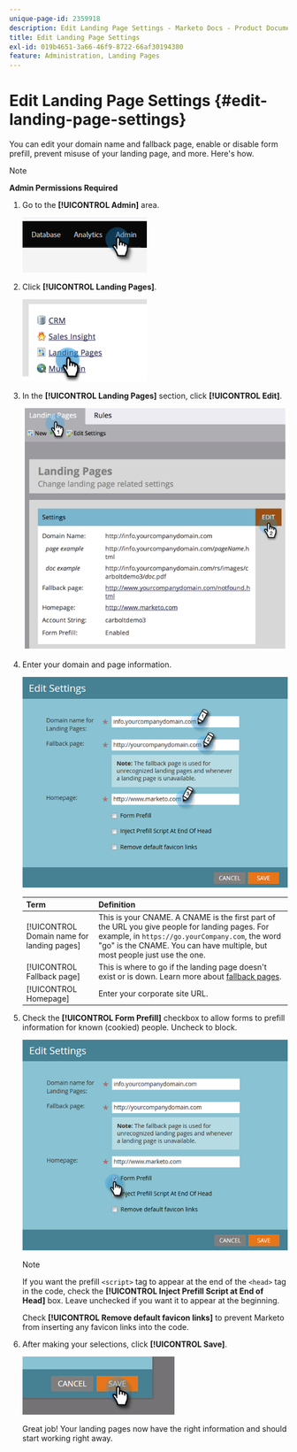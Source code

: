 ```yaml
---
unique-page-id: 2359918
description: Edit Landing Page Settings - Marketo Docs - Product Documentation
title: Edit Landing Page Settings
exl-id: 019b4651-3a66-46f9-8722-66af30194380
feature: Administration, Landing Pages
---
```

# Edit Landing Page Settings {#edit-landing-page-settings}

You can edit your domain name and fallback page, enable or disable form prefill, prevent misuse of your landing page, and more. Here's how.

>[!NOTE]
>
>**Admin Permissions Required**

1. Go to the **[!UICONTROL Admin]** area. 

   ![](assets/edit-landing-page-settings-1.png)

1. Click **[!UICONTROL Landing Pages]**.

   ![](assets/edit-landing-page-settings-2.png)

1. In the **[!UICONTROL Landing Pages]** section, click **[!UICONTROL Edit]**.

   ![](assets/edit-landing-page-settings-3.png)

1. Enter your domain and page information.

   ![](assets/edit-landing-page-settings-4.png)

   | Term |Definition |
   |---|---|
   | [!UICONTROL Domain name for landing pages] |This is your CNAME. A CNAME is the first part of the URL you give people for landing pages. For example, in `https://go.yourCompany.com`, the word "go" is the CNAME. You can have multiple, but most people just use the one. |
   | [!UICONTROL Fallback page] |This is where to go if the landing page doesn't exist or is down. Learn more about [fallback pages](/help/marketo/product-docs/administration/settings/set-a-fallback-page.md). |
   | [!UICONTROL Homepage] |Enter your corporate site URL. |

1. Check the **[!UICONTROL Form Prefill]** checkbox to allow forms to prefill information for known (cookied) people. Uncheck to block.

   ![](assets/edit-landing-page-settings-5.png)

   >[!NOTE]
   >
   >If you want the prefill `<script>` tag to appear at the end of the `<head>` tag in the code, check the **[!UICONTROL Inject Prefill Script at End of Head]** box. Leave unchecked if you want it to appear at the beginning.
   >
   >Check **[!UICONTROL Remove default favicon links]** to prevent Marketo from inserting any favicon links into the code.

1. After making your selections, click **[!UICONTROL Save]**.

   ![](assets/edit-landing-page-settings-7.png)

   Great job! Your landing pages now have the right information and should start working right away.
